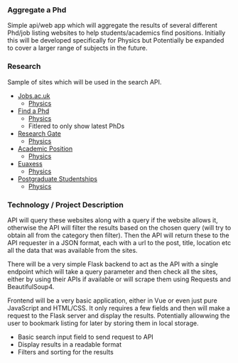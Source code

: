 ### Aggregate a Phd
Simple api/web app which will aggregate the results of several different Phd/job listing websites to help students/academics find positions. Initially this will be developed specifically for Physics but Potentially be expanded to cover a larger range of subjects in the future.

### Research
Sample of sites which will be used in the search API.
* [Jobs.ac.uk](http://jobs.ac.uk/phd)
    * [Physics](https://www.jobs.ac.uk/search/?keywords=&location=&placeId=&activeFacet=subDisciplineFacet&resetFacet=&sortOrder=1&pageSize=1000&startIndex=1&academicDisciplineFacet%5B0%5D=physical-and-environmental-sciences&subDisciplineFacet%5B0%5D=physics-and-astronomy&jobTypeFacet%5B0%5D=phds)
* [Find a Phd](http://findaphd.com/)
    * [Physics](https://www.findaphd.com/phds/united-kingdom/physics/?h0M7Wc10&Show=M)
    * Fitlered to only show latest PhDs
* [Research Gate](https://www.researchgate.net/jobs?regions=&page=1)
    * [Physics](https://www.researchgate.net/jobs/Physics-jobs)
* [Academic Position](https://academicpositions.com/find-jobs/)
    * [Physics](https://academicpositions.com/find-jobs?positions[0]=phd&fields[0]=physics&locations[0]=europe)
* [Euaxess](https://euraxess.ec.europa.eu/jobs/search)
    * [Physics](https://euraxess.ec.europa.eu/jobs/search/field_research_field/physics-344)
* [Postgraduate Studentships](https://www.postgraduatestudentships.co.uk/)
    * [Physics](https://www.postgraduatestudentships.co.uk/funding-opportunities/study/phd-other-doctoral-study-funding/applicant/all/organisation/all/subject/physics/region/all/pn/1/)

### Technology / Project Description
API will query these websites along with a query if the website allows it, otherwise the API will filter the results based on the chosen query (will try to obtain all from the category then filter). Then the API will return these to the API requester in a JSON format, each with a url to the post, title, location etc all the data that was available from the sites.

There will be a very simple Flask backend to act as the API with a single endpoint which will take a query parameter and then check all the sites, either by using their APIs if available or will scrape them using Requests and BeautifulSoup4. 

Frontend will be a very basic application, either in Vue or even just pure JavaScript and HTML/CSS. It only requires a few fields and then will make a request to the Flask server and display the results. Potentially allowwing the user to bookmark listing for later by storing them in local storage.

* Basic search input field to send request to API
* Display results in a readable format
* Filters and sorting for the results